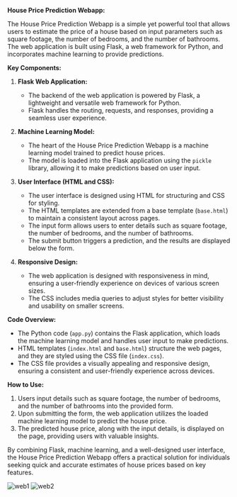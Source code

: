 **House Price Prediction Webapp:**

The House Price Prediction Webapp is a simple yet powerful tool that allows users to estimate the price of a house based on input parameters such as square footage, the number of bedrooms, and the number of bathrooms. The web application is built using Flask, a web framework for Python, and incorporates machine learning to provide predictions.

**Key Components:**

1. **Flask Web Application:**
   - The backend of the web application is powered by Flask, a lightweight and versatile web framework for Python.
   - Flask handles the routing, requests, and responses, providing a seamless user experience.

2. **Machine Learning Model:**
   - The heart of the House Price Prediction Webapp is a machine learning model trained to predict house prices.
   - The model is loaded into the Flask application using the `pickle` library, allowing it to make predictions based on user input.

3. **User Interface (HTML and CSS):**
   - The user interface is designed using HTML for structuring and CSS for styling.
   - The HTML templates are extended from a base template (`base.html`) to maintain a consistent layout across pages.
   - The input form allows users to enter details such as square footage, the number of bedrooms, and the number of bathrooms.
   - The submit button triggers a prediction, and the results are displayed below the form.

4. **Responsive Design:**
   - The web application is designed with responsiveness in mind, ensuring a user-friendly experience on devices of various screen sizes.
   - The CSS includes media queries to adjust styles for better visibility and usability on smaller screens.

**Code Overview:**

- The Python code (`app.py`) contains the Flask application, which loads the machine learning model and handles user input to make predictions.
- HTML templates (`index.html` and `base.html`) structure the web pages, and they are styled using the CSS file (`index.css`).
- The CSS file provides a visually appealing and responsive design, ensuring a consistent and user-friendly experience across devices.

**How to Use:**

1. Users input details such as square footage, the number of bedrooms, and the number of bathrooms into the provided form.
2. Upon submitting the form, the web application utilizes the loaded machine learning model to predict the house price.
3. The predicted house price, along with the input details, is displayed on the page, providing users with valuable insights.

By combining Flask, machine learning, and a well-designed user interface, the House Price Prediction Webapp offers a practical solution for individuals seeking quick and accurate estimates of house prices based on key features.

![web1](https://github.com/Shahalt1/House-Price-Prediction-Webapp/assets/148101954/5d8d53b3-7de6-4a38-99cf-5b7b4f7a0531)
![web2](https://github.com/Shahalt1/House-Price-Prediction-Webapp/assets/148101954/416f9edb-b40e-464a-a280-f1324de50f47)
